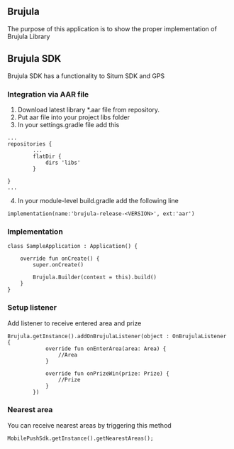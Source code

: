 ## Brujula

The purpose of this application is to show the proper implementation of Brujula Library

## Brujula SDK

Brujula SDK has a functionality to Situm SDK and GPS

### Integration via AAR file

1. Download latest library *.aar file from repository.
2. Put aar file into your project libs folder
3. In your settings.gradle file add this

```
...
repositories {
        ...
        flatDir {
            dirs 'libs'
        }

}
...
```

4. In your module-level build.gradle add the following line

```
implementation(name:'brujula-release-<VERSION>', ext:'aar')
```

### Implementation

```
class SampleApplication : Application() {

    override fun onCreate() {
        super.onCreate()

        Brujula.Builder(context = this).build()
    }
}
```

### Setup listener

Add listener to receive entered area and prize

```
Brujula.getInstance().addOnBrujulaListener(object : OnBrujulaListener {
            override fun onEnterArea(area: Area) {
                //Area
            }

            override fun onPrizeWin(prize: Prize) {
                //Prize 
            }
        })
```

### Nearest area

You can receive nearest areas by triggering this method

```
MobilePushSdk.getInstance().getNearestAreas();
```
